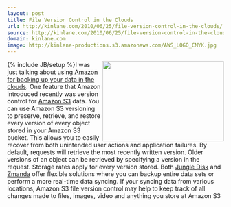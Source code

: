 ```yaml
---
layout: post
title: File Version Control in the Clouds
url: http://kinlane.com/2010/06/25/file-version-control-in-the-clouds/
source: http://kinlane.com/2010/06/25/file-version-control-in-the-clouds/
domain: kinlane.com
image: http://kinlane-productions.s3.amazonaws.com/AWS_LOGO_CMYK.jpg
---
```

{% include JB/setup %}<img class="alignnone c1" title="Amazon S3" src="http://kinlane-productions.s3.amazonaws.com/AWS_LOGO_CMYK.jpg" alt="" width="282" height="187" align="right" />I was just talking about using <a href="http://www.kinlane.com/2010/06/small-business-backup-and-recover-in-the-amazon-cloud/">Amazon for backing up your data in the clouds</a>. One feature that Amazon introduced recently was version control for <a href="http://www.kinlane.com/category/amazon/amazon-s3/">Amazon S3</a> data. You can use Amazon S3 versioning to preserve, retrieve, and restore every version of every object stored in your Amazon S3 bucket. This allows you to easily recover from both unintended user actions and application failures. By default, requests will retrieve the most recently written version. Older versions of an object can be retrieved by specifying a version in the request. Storage rates apply for every version stored. Both <a href="https://www.jungledisk.com/">Jungle Disk</a> and <a href="http://www.zmanda.com/cloud-backup.html">Zmanda</a> offer flexible solutions where you can backup entire data sets or perform a more real-time data syncing. If your syncing data from various locations, Amazon S3 file version control may help to keep track of all changes made to files, images, video and anything you store at Amazon S3
